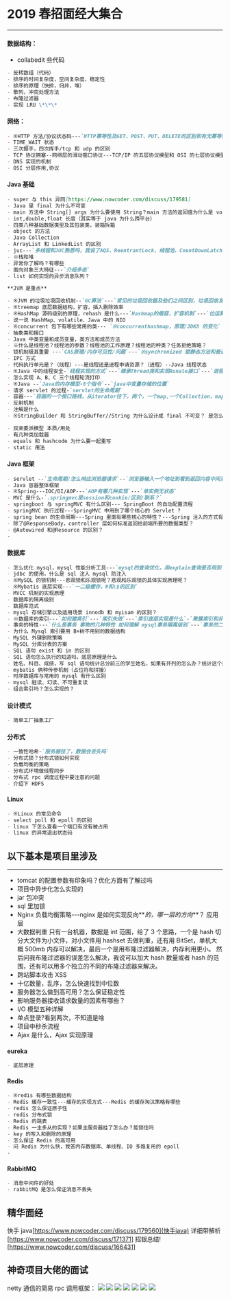 # 2019 春招面经大集合

---

#### **数据结构：**

- collabedit 些代码

```markdown
- 反转数组（代码）
- 排序的时间复杂度，空间复杂度，稳定性
- 排序的原理（快排，归并，堆）
- 散列，冲突处理方法
- 布隆过滤器
- 实现 LRU \*\*\*
```

#### **网络：**

```markdown
- ※HTTP 方法/协议状态码---`HTTP幂等性及GET、POST、PUT、DELETE的区别和有无幂等性`---`HTTP缓存机制`---`既然说 HTTP 是无状态的，那服务器怎么记住上次请求的用户`---`http 安全问题`
- TIME_WAIT 状态
- 三次握手，四次挥手/tcp 和 udp 的区别
- TCP 协议拥塞--网络层的滑动窗口协议---TCP/IP 的五层协议模型和 OSI 的七层协议模型了解么？简单说一下，TCP 协议在哪一层？
- DNS 实现的机制
- OSI 分层作用,协议
```

#### **Java 基础**

```markdown
- super 与 this 异同[https://www.nowcoder.com/discuss/179581]
- Java 里 final 为什么不可变
- main 方法中 String[] args 为什么要使用 String？main 方法的返回值为什么是 void？
- int,double,float 长度（其实等于 java 为什么跨平台）
- 四类八种基础数据类型及其包装类，装箱拆箱
- object 的方法
- Java Collection
- ArrayList 和 LinkedList 的区别
- juc---`多线程和JUC熟悉吗，我说了AQS、ReentrantLock、线程池、CountDownLatch、CyclicBarrier，然后问了我AQS是什么`
- ※栈和堆
- 异常你了解吗？有哪些
- 面向对象三大特征---`介绍多态`
- list 如何实现的异步消息队列？

**JVM 是重点**

- ※JVM 的垃圾垃圾回收机制--`GC算法`---`常见的垃圾回收器及他们之间区别，垃圾回收发生在哪里`---`JVM调优命令`---`新生代老年代大小如何划分`
- ※treemap 底层数据结构，扩容，插入删除效率
- ※HashMap 源码级别的原理，rehash 是什么---`Hashmap的缩容，扩容机制`---`位运算的好处`---`hashmap和hashtable区别,模运算比较`---`为什么使用红黑树`
- 说一说 HashMap、volatile、Java 中的 NIO
- ※concurrent 包下有哪些常用的类--- `※concurrenthashmap，原理/JDK8 的变化`
- 抽象类和接口
- Java 中类变量和成员变量，类方法和成员方法
- ※什么是线程池？线程池的参数？线程池的工作原理？线程池的种类？任务拒绝策略？
- 锁机制极其重要 ---`CAS原理/内存可见性/问题`---`※synchronized 锁静态方法和普通方法区别，volitile 关键字的理解`---`lock和synchronized区别`
- IPC 方式
- 代码执行单元是？（线程）---是线程还是进程申请资源？（进程）--Java 线程状态
- ※Java 中的线程安全-`线程实现的方式`---`继承Thread类和实现Runale接口`---`进程和线程的区别`---`sleep和wait区别`---`threadlocal`---`start和run方法的区别，什么方法开启线程`---`进程间通讯的方式`---`Java 是单线程的还是单进程的？`
- 怎么实现 A、B、C 三个线程轮流打印
- ※Java --`Java的内存模型-8个指令`--`java中变量存储的位置`
- 请求 servlet 的过程-`servlet的生命周期`
- 容器---`容器的一个接口路线，从iterator往下，两个，一个map,一个Collection，map下面的hashmap，treemap,Collection下面的list,Set。list下面的ArrayList和LinkedList,Set下面的hashSet和TreeSet等，之后再吹了一下迭代器的快速失败和安全失败`
- 反射机制
- 注解是什么
- ※StringBuilder 和 StringBuffer//String 为什么设计成 final 不可变？ 是怎么实现不可变的

- 双亲委派模型 本质/用处
- 有几种类加载器
- equals 和 hashcode 为什么要一起重写
- static 用法
```

#### **Java 框架**

```markdown
- servlet --`生命周期/怎么响应浏览器请求`--`浏览器输入一个地址到看到返回内容中间流程`---`dispatcher流程`
- Java 容器整体框架
- ※Spring---IOC/DI/AOP---`AOP有哪几种实现`---`单实例无状态`
- MVC 是什么-`.springmvc里session和cookie/区别/联系？`
- springboot 与 springMVC 有什么区别--- SpringBoot 的自动配置流程
- springMVC 执行过程---SpringMVC 中用到了哪个核心的 Servlet ?
- spring bean 的生命周期---Spring 里面有哪些核心的特性？---Spring 注入的方式有哪些？---Spring 的 scope 里面有哪几个属性？bean 成员变量的参数注入有哪种方式？
- 除了@ResponseBody，controller 层如何标准返回给前端所要的数据类型？
- @Autowired 和@Resource 的区别？
-
```

#### **数据库**

```markdown
- 怎么优化 mysql，mysql 性能分析工具---`mysql的查询优化，用explain查询是否用到了索引`
- jdbc 的使用，什么是 sql 注入 mysql 防注入
- ※MySQL 的锁机制---悲观锁和乐观锁呢？悲观和乐观锁的具体实现原理呢？
- ※Mybatis 底层实现---`一二级缓存，#和\$的区别`
- MVCC 机制的实现原理
- 数据库的隔离级别
- 数据库范式
- mysql 存储引擎以及适用场景 innodb 和 myisam 的区别？
- ※数据库的索引---`如何建索引`---`索引失效`---`索引底层实现是什么`-`聚簇索引和非聚簇索引`---`除开使用 B+ 树实现的索引，还了解其他数据结构实现的索引吗？`
- 事务的特性---`什么是事务 事物的几种特性 如何理解 mysql事务隔离级别`---`事务的二段提交`
- 为什么 Mysql 索引要用 B+树不用别的数据结构
- MySQL 外键删除策略
- MySQL 分库分表的方案
- SQL 语句 exist 和 in 的区别
- SQL 语句怎么执行的知道吗，底层原理是什么
- 姓名、科目、成绩，写 sql 语句统计总分前三的学生姓名，如果有并列的怎么办？统计这个班的学生选了哪些科目
- mybatis 俩种传参机制（占位符和拼接）
- 时序数据库与常用的 mysql 有什么区别
- mysql 脏读、幻读、不可重复读
- 组合索引吗？怎么实现的？
```

#### **设计模式**

```markdown
- 简单工厂抽象工厂
```

#### **分布式**

```markdown
- 一致性哈希-`服务器挂了，数据会丢失吗`
- 分布式锁？分布式锁如何实现
- 负载均衡的策略
- 分布式环境做线程同步
- 分布式 rpc 调度过程中要注意的问题
- 介绍下 HDFS
```

#### **Linux**

```markdown
- ※Linux 的常见命令
- select poll 和 epoll 的区别
- linux 下怎么查看一个端口有没有被占用
- linux 的异常退出状态码
```

## 以下基本是项目里涉及

---

- tomcat 的配置参数有印象吗？优化方面有了解过吗
- 项目中异步化怎么实现的
- jar 包冲突
- sql 里加锁
- Nginx 负载均衡策略---nginx 是如何实现反向**_的，哪一层的方向_**？ 应用层
- 大数据判重
  只有一台机器，数据是 int 范围，给了 3 个思路，一个是 hash 切分大文件为小文件，对小文件用 hashset 去做判重，还有用 BitSet，单机大概 500mb 内存可以解决，最后一个是用布隆过滤器解决，内存利用更小。 然后问我布隆过滤器的误差怎么解决，我说可以加大 hash 数量或者 hash 的范围，还有可以用多个独立的不同的布隆过滤器来解决。
- 跨站脚本攻击 XSS
- 十亿数量，乱序，怎么快速找到中位数
- 服务器怎么做到高可用？怎么保证稳定性
- 影响服务器接收请求数量的因素有哪些？
- I/O 模型五种详解
- 单点登录?看到两次，不知道是啥
- 项目中秒杀流程
- Ajax 是什么，Ajax 实现原理

#### **eureka**

```markdown
- 底层原理
```

#### **Redis**

```markdown
- ※redis 有哪些数据结构
- Redis 缓存一致性---缓存的实现方式---Redis 的缓存淘汰策略有哪些
- redis 怎么保证原子性
- redis 分布式锁
- Redis 的跳表
- Redis 一主多从的实现？如果主服务器挂了怎么办？能锁住吗
- key 的写入和删除的原理
- 怎么保证 Redis 的高可用
- 问 Redis 为什么快，我答内存数据库、单线程、IO 多路复用的 epoll
-
```

#### **RabbitMQ**

```markdown
- 消息中间件的好处
- rabbitMQ 是怎么保证消息不丢失
```

## 精华面经

快手 java[https://www.nowcoder.com/discuss/179560](快手java)
详细带解析 [https://www.nowcoder.com/discuss/171371]
招银总结![https://www.nowcoder.com/discuss/166431]

## 神奇项目大佬的面试

netty 通信的简易 rpc 调用框架：
![](assserts/1.png)
![](assserts/2.png)
![](assserts/3.png)
![](assserts/4.png)
![](assserts/5.png)
![](assserts/6.png)
![](assserts/7.png)
